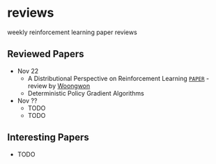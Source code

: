 # reviews
weekly reinforcement learning paper reviews

## Reviewed Papers

* Nov 22
  - A Distributional Perspective on Reinforcement Learning [`PAPER`](https://arxiv.org/abs/1707.06887) - review by [Woongwon](https://github.com/orgs/rlcode/people/dnddnjs)
  - Deterministic Policy Gradient Algorithms
* Nov ??
  - TODO
  - TODO

## Interesting Papers

- TODO
